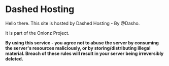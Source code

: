 # Dashed Hosting
Hello there. This site is hosted by Dashed Hosting - By @Dasho.

It is part of the Onionz Project.

**By using this service - you agree not to abuse the server by consuming the server's resources maliciously, or by storing/distributing illegal material. Breach of these rules will result in your server being irreversibly deleted.**
